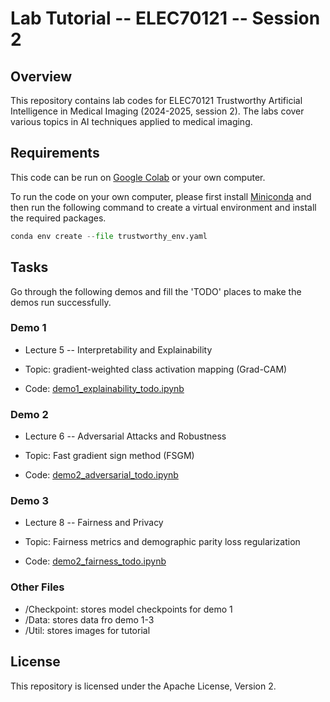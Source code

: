 # Lab Tutorial -- ELEC70121 -- Session 2

## Overview 
This repository contains lab codes for ELEC70121 Trustworthy Artificial Intelligence in Medical Imaging (2024-2025, session 2). The labs cover various topics in AI techniques applied to medical imaging.

## Requirements
This code can be run on [Google Colab](https://colab.google/) or your own computer.

To run the code on your own computer, please first install [Miniconda](https://docs.anaconda.com/miniconda/install/) and then run the following command to create a virtual environment and install the required packages. 
```python
conda env create --file trustworthy_env.yaml
```

## Tasks
Go through the following demos and fill the 'TODO' places to make the demos run successfully.

### Demo 1
* Lecture 5 -- Interpretability and Explainability

* Topic: gradient-weighted class activation mapping (Grad-CAM)

* Code: [demo1_explainability_todo.ipynb](https://github.com/siyi-wind/ELEC70121_TAIMI_2025/blob/main/demo1_explainability_todo.ipynb)

### Demo 2

* Lecture 6 -- Adversarial Attacks and Robustness

* Topic: Fast gradient sign method  (FSGM)

* Code: [demo2_adversarial_todo.ipynb](https://github.com/siyi-wind/ELEC70121_TAIMI_2025/blob/main/demo2_adversarial_todo.ipynb)


### Demo 3

* Lecture 8 -- Fairness and Privacy

* Topic: Fairness metrics and demographic parity loss regularization

* Code: [demo2_fairness_todo.ipynb](https://github.com/siyi-wind/ELEC70121_TAIMI_2025/blob/main/demo3_fairness_todo.ipynb)


### Other Files
* /Checkpoint: stores model checkpoints for demo 1
* /Data: stores data fro demo 1-3
* /Util: stores images for tutorial


## License
This repository is licensed under the Apache License, Version 2.

